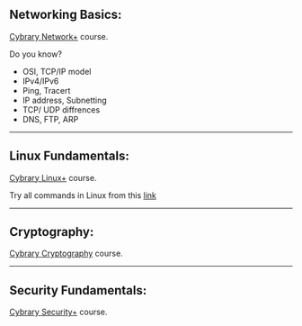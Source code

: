 ## Networking Basics:
[Cybrary Network+](https://www.cybrary.it/course/comptia-network-plus/) course.

Do you know?

* OSI, TCP/IP model
* IPv4/IPv6
* Ping, Tracert
* IP address, Subnetting
* TCP/ UDP diffrences 
* DNS, FTP, ARP
***
## Linux Fundamentals:
[Cybrary Linux+](https://www.cybrary.it/course/comptia-linux-plus-archive/) course.

Try all commands in Linux from this [link](https://www.thegeekstuff.com/2010/11/50-linux-commands/)
***
## Cryptography:
[Cybrary Cryptography](https://www.cybrary.it/course/cryptography/) course.
***
## Security Fundamentals:
[Cybrary Security+](https://www.cybrary.it/course/comptia-security-plus/) course.
